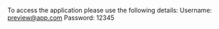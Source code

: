 To access the application please use the following details:
Username: preview@app.com Password: 12345
